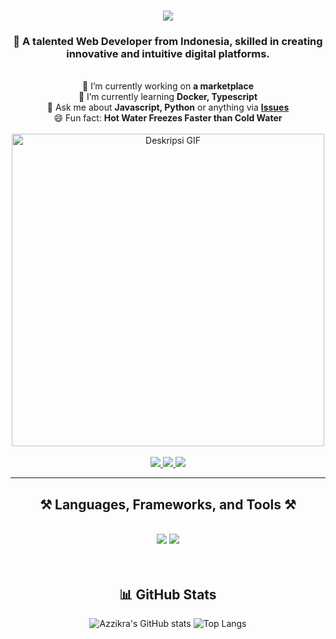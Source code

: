 <h1 align="center">
    <img src="https://readme-typing-svg.herokuapp.com/?font=Righteous&size=35&center=true&vCenter=true&width=500&height=70&duration=4000&lines=Hi+There!+👋;+I'm+Azzikra+Praqasta+Kusuma!;" />
</h1>

<h3 align="center">
    🚀 A talented Web Developer from Indonesia, skilled in creating innovative and intuitive digital platforms.
</h3>

<br/>

<div align="center">
    🔭 I’m currently working on <strong>a marketplace</strong> <br/>
    🌱 I’m currently learning <strong>Docker, Typescript</strong> <br/>
    💬 Ask me about <strong>Javascript, Python</strong> or anything via <a href="https://github.com/AzzikraPraqastaKusuma123"><strong>Issues</strong></a> <br/>
    😄 Fun fact: <strong>Hot Water Freezes Faster than Cold Water</strong> <br/>
</div>

<br/>

<div align="center">
    <img src="pixelard.gif" alt="Deskripsi GIF" width="500">
</div>

<br/>

<div align="center">
    <a href="mailto:azzikrapraqasta2@gmail.com">
        <img src="https://img.shields.io/badge/Gmail-333333?style=for-the-badge&logo=gmail&logoColor=red" />
    </a>
    <a href="https://linkedin.com/in/azzikra-praqasta-kusuma-198774271" target="_blank">
        <img src="https://img.shields.io/badge/LinkedIn-0077B5?style=for-the-badge&logo=linkedin&logoColor=white" />
    </a>
    <a href="https://github.com/AzzikraPraqastaKusuma123" target="_blank">
        <img src="https://img.shields.io/badge/Portfolio-FF5722?style=for-the-badge&logo=todoist&logoColor=white" />
    </a>
</div>

<hr/>

<h2 align="center">⚒️ Languages, Frameworks, and Tools ⚒️</h2>
<br/>
<div align="center">
         <img src="https://skillicons.dev/icons?i=react,bootstrap,html,css,tailwind,git,github,vscode,figma,laravel" />
    <img src="https://skillicons.dev/icons?i=dart,flutter,nodejs,javascript,typescript,python,php,nextjs,mysql,mongodb,java,cpp" />
</div>

<br/>
<br/>

<div align="center">
  <h2>📊 GitHub Stats</h2>

  <!-- GitHub Stats -->
  ![Azzikra's GitHub stats](https://github-readme-stats.vercel.app/api?username=AzzikraPraqastaKusuma123&show_icons=true&theme=radical)   ![Top Langs](https://github-readme-stats.vercel.app/api/top-langs/?username=AzzikraPraqastaKusuma123&layout=compact&theme=radical)
</div>

